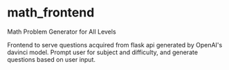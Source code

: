 # math_frontend
Math Problem Generator for All Levels

Frontend to serve questions acquired from flask api generated by OpenAI's davinci model. Prompt user for subject and difficulty, and generate questions based on user input. 
